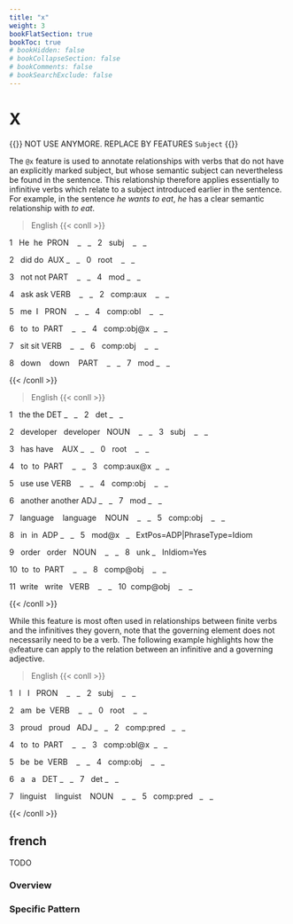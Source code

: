 ```yaml
---
title: "x"
weight: 3
bookFlatSection: true
bookToc: true
# bookHidden: false
# bookCollapseSection: false
# bookComments: false
# bookSearchExclude: false
---
```

# X

{{<hint danger>}}
NOT USE ANYMORE. REPLACE BY FEATURES `Subject`
{{</hint>}}


The `@x` feature is used to annotate relationships with verbs that do not have an explicitly marked subject, but whose semantic subject can nevertheless be found in the sentence. This relationship therefore applies essentially to infinitive verbs which relate to a subject introduced earlier in the sentence. For example, in the sentence *he wants to eat*, *he* has a clear semantic relationship with *to eat*.

> English
{{< conll >}}

1   He  he  PRON    _   _   2   subj    _   _

2   did do  AUX _   _   0   root    _   _

3   not not PART    _   _   4   mod _   _

4   ask ask VERB    _   _   2   comp:aux    _   _

5   me  I   PRON    _   _   4   comp:obl    _   _

6   to  to  PART    _   _   4   comp:obj@x  _   _

7   sit sit VERB    _   _   6   comp:obj    _   _

8   down    down    PART    _   _   7   mod _   _

{{< /conll >}}

> English
{{< conll >}}

1   the the DET _   _   2   det _   _

2   developer   developer   NOUN    _   _   3   subj    _   _

3   has have    AUX _   _   0   root    _   _

4   to  to  PART    _   _   3   comp:aux@x  _   _

5   use use VERB    _   _   4   comp:obj    _   _

6   another another ADJ _   _   7   mod _   _

7   language    language    NOUN    _   _   5   comp:obj    _   _

8   in  in  ADP _   _   5   mod@x   _   ExtPos=ADP|PhraseType=Idiom

9   order   order   NOUN    _   _   8   unk _   InIdiom=Yes

10  to  to  PART    _   _   8   comp@obj    _   _

11  write   write   VERB    _   _   10  comp@obj    _   _

{{< /conll >}}

While this feature is most often used in relationships between finite verbs and the infinitives they govern, note that the governing element does not necessarily need to be a verb. The following example highlights how the `@x`feature can apply to the relation between an infinitive and a governing adjective.

> English
{{< conll >}}

1   I   I   PRON    _   _   2   subj    _   _

2   am  be  VERB    _   _   0   root    _   _

3   proud   proud   ADJ _   _   2   comp:pred   _   _

4   to  to  PART    _   _   3   comp:obl@x  _   _

5   be  be  VERB    _   _   4   comp:obj    _   _

6   a   a   DET _   _   7   det _   _

7   linguist    linguist    NOUN    _   _   5   comp:pred   _   _

{{< /conll >}}





## french

TODO
### Overview

### Specific Pattern


